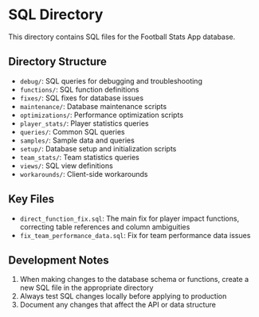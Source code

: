 # SQL Directory

This directory contains SQL files for the Football Stats App database.

## Directory Structure

- `debug/`: SQL queries for debugging and troubleshooting
- `functions/`: SQL function definitions
- `fixes/`: SQL fixes for database issues
- `maintenance/`: Database maintenance scripts
- `optimizations/`: Performance optimization scripts
- `player_stats/`: Player statistics queries
- `queries/`: Common SQL queries
- `samples/`: Sample data and queries
- `setup/`: Database setup and initialization scripts
- `team_stats/`: Team statistics queries
- `views/`: SQL view definitions
- `workarounds/`: Client-side workarounds

## Key Files

- `direct_function_fix.sql`: The main fix for player impact functions, correcting table references and column ambiguities
- `fix_team_performance_data.sql`: Fix for team performance data issues

## Development Notes

1. When making changes to the database schema or functions, create a new SQL file in the appropriate directory
2. Always test SQL changes locally before applying to production
3. Document any changes that affect the API or data structure 